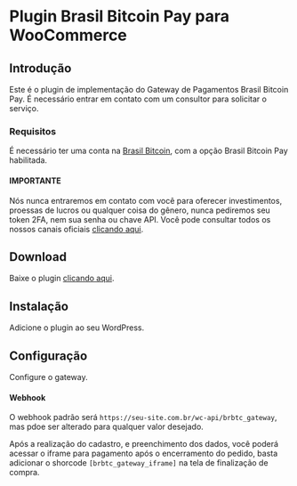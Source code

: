 # Plugin Brasil Bitcoin Pay para WooCommerce
## Introdução
Este é o plugin de implementação do Gateway de Pagamentos Brasil Bitcoin Pay. É necessário entrar em contato com um consultor para solicitar o serviço.

### Requisitos
É necessário ter uma conta na [Brasil Bitcoin](https://brasilbitcoin.com.br), com a opção Brasil Bitcoin Pay habilitada.

#### IMPORTANTE
Nós nunca entraremos em contato com você para oferecer investimentos, proessas de lucros ou qualquer coisa do gênero, nunca pediremos seu token 2FA, nem sua senha ou chave API. Você pode consultar todos os nossos canais oficiais [clicando aqui](https://brasilbitcoin.com.br/verificar-autenticidade).

## Download
Baixe o plugin [clicando aqui](https://github.com/brbtcoficial/brbtc-gateway/archive/refs/heads/main.zip).

## Instalação
Adicione o plugin ao seu WordPress.

## Configuração
Configure o gateway.

#### Webhook
O webhook padrão será `https://seu-site.com.br/wc-api/brbtc_gateway`, mas pdoe ser alterado para qualquer valor desejado.

Após a realização do cadastro, e preenchimento dos dados, você poderá acessar o iframe para pagamento após o encerramento do pedido, basta adicionar o shorcode `[brbtc_gateway_iframe]` na tela de finalização de compra.
